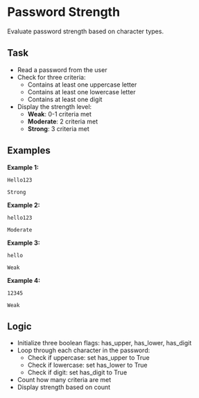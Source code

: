 # Password Strength

Evaluate password strength based on character types.

## Task
- Read a password from the user
- Check for three criteria:
  - Contains at least one uppercase letter
  - Contains at least one lowercase letter
  - Contains at least one digit
- Display the strength level:
  - **Weak**: 0-1 criteria met
  - **Moderate**: 2 criteria met
  - **Strong**: 3 criteria met

## Examples
**Example 1:**
```
Hello123
```
```
Strong
```

**Example 2:**
```
hello123
```
```
Moderate
```

**Example 3:**
```
hello
```
```
Weak
```

**Example 4:**
```
12345
```
```
Weak
```

## Logic
- Initialize three boolean flags: has_upper, has_lower, has_digit
- Loop through each character in the password:
  - Check if uppercase: set has_upper to True
  - Check if lowercase: set has_lower to True
  - Check if digit: set has_digit to True
- Count how many criteria are met
- Display strength based on count
